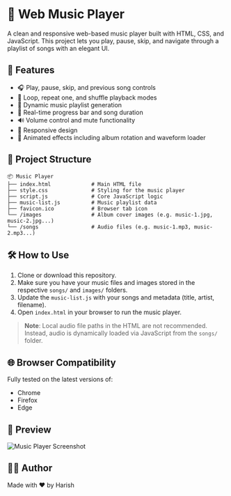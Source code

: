 
# 🎵 Web Music Player

A clean and responsive web-based music player built with HTML, CSS, and JavaScript. This project lets you play, pause, skip, and navigate through a playlist of songs with an elegant UI.

## 🚀 Features

- 🎧 Play, pause, skip, and previous song controls
- 🔁 Loop, repeat one, and shuffle playback modes
- 📃 Dynamic music playlist generation
- 🎵 Real-time progress bar and song duration
- 🔊 Volume control and mute functionality
- 📱 Responsive design
- 🎨 Animated effects including album rotation and waveform loader

## 📁 Project Structure

```
📦 Music Player
├── index.html             # Main HTML file
├── style.css              # Styling for the music player
├── script.js              # Core JavaScript logic
├── music-list.js          # Music playlist data
├── favicon.ico            # Browser tab icon
└── /images                # Album cover images (e.g. music-1.jpg, music-2.jpg...)
└── /songs                 # Audio files (e.g. music-1.mp3, music-2.mp3...)
```

## 🛠️ How to Use

1. Clone or download this repository.
2. Make sure you have your music files and images stored in the respective `songs/` and `images/` folders.
3. Update the `music-list.js` with your songs and metadata (title, artist, filename).
4. Open `index.html` in your browser to run the music player.

> **Note**: Local audio file paths in the HTML are not recommended. Instead, audio is dynamically loaded via JavaScript from the `songs/` folder.

## 🌐 Browser Compatibility

Fully tested on the latest versions of:
- Chrome
- Firefox
- Edge

## 📸 Preview

![Music Player Screenshot](preview.png) <!-- Replace with your screenshot -->

## 👨‍💻 Author

Made with ❤️ by Harish
